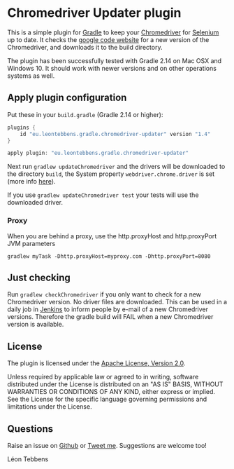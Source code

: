 Chromedriver Updater plugin
===========================

This is a simple plugin for [Gradle](http://www.gradle.org/) to keep your [Chromedriver](https://sites.google.com/a/chromium.org/chromedriver/) for [Selenium](http://seleniumhq.org) up to date.
It checks the [google code website](http://chromedriver.storage.googleapis.com/index.html) for a new version of the Chromedriver, and downloads it to the build directory.

The plugin has been successfully tested with Gradle 2.14 on Mac OSX and Windows 10.
It should work with newer versions and on other operations systems as well.


Apply plugin configuration
--------------------------

Put these in your `build.gradle` (Gradle 2.14 or higher):

```groovy
plugins {
    id "eu.leontebbens.gradle.chromedriver-updater" version "1.4"
}
```

```groovy
apply plugin: "eu.leontebbens.gradle.chromedriver-updater"
```

Next run `gradlew updateChromedriver` and the drivers will be downloaded to the directory `build`, the
System property `webdriver.chrome.driver` is set (more info [here](https://sites.google.com/a/chromium.org/chromedriver/getting-started)).
 
If you use `gradlew updateChromedriver test` your tests will use the downloaded driver.


### Proxy
When you are behind a proxy, use the http.proxyHost and http.proxyPort JVM parameters
```
gradlew myTask -Dhttp.proxyHost=myproxy.com -Dhttp.proxyPort=8080
```


Just checking
-------------

Run `gradlew checkChromedriver` if you only want to check for a new Chromedriver version. No driver files are downloaded.
This can be used in a daily job in [Jenkins](http://jenkins-ci.org) to inform people by e-mail of a new Chromedriver versions.
Therefore the gradle build will FAIL when a new Chromedriver version is available.


License
-------

The plugin is licensed under the
[Apache License, Version 2.0](http://www.apache.org/licenses/LICENSE-2.0).

Unless required by applicable law or agreed to in writing, software
distributed under the License is distributed on an "AS IS" BASIS,
WITHOUT WARRANTIES OR CONDITIONS OF ANY KIND, either express or implied.
See the License for the specific language governing permissions and
limitations under the License.


Questions
---------
Raise an issue on [Github](Gitbub.com/leontebbens) or [Tweet me](twitter.com/leontebbens).
Suggestions are welcome too!

Léon Tebbens

